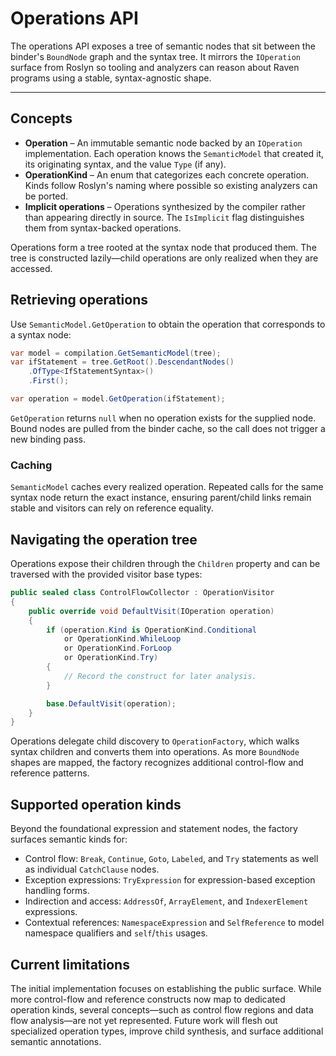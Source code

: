 # Operations API

The operations API exposes a tree of semantic nodes that sit between the binder's
`BoundNode` graph and the syntax tree. It mirrors the `IOperation` surface from
Roslyn so tooling and analyzers can reason about Raven programs using a stable,
syntax-agnostic shape.

---

## Concepts

- **Operation** – An immutable semantic node backed by an `IOperation`
  implementation. Each operation knows the `SemanticModel` that created it, its
  originating syntax, and the value `Type` (if any).
- **OperationKind** – An enum that categorizes each concrete operation. Kinds
  follow Roslyn's naming where possible so existing analyzers can be ported.
- **Implicit operations** – Operations synthesized by the compiler rather than
  appearing directly in source. The `IsImplicit` flag distinguishes them from
  syntax-backed operations.

Operations form a tree rooted at the syntax node that produced them. The tree is
constructed lazily—child operations are only realized when they are accessed.

## Retrieving operations

Use `SemanticModel.GetOperation` to obtain the operation that corresponds to a
syntax node:

```csharp
var model = compilation.GetSemanticModel(tree);
var ifStatement = tree.GetRoot().DescendantNodes()
    .OfType<IfStatementSyntax>()
    .First();

var operation = model.GetOperation(ifStatement);
```

`GetOperation` returns `null` when no operation exists for the supplied node.
Bound nodes are pulled from the binder cache, so the call does not trigger a new
binding pass.

### Caching

`SemanticModel` caches every realized operation. Repeated calls for the same
syntax node return the exact instance, ensuring parent/child links remain stable
and visitors can rely on reference equality.

## Navigating the operation tree

Operations expose their children through the `Children` property and can be
traversed with the provided visitor base types:

```csharp
public sealed class ControlFlowCollector : OperationVisitor
{
    public override void DefaultVisit(IOperation operation)
    {
        if (operation.Kind is OperationKind.Conditional
            or OperationKind.WhileLoop
            or OperationKind.ForLoop
            or OperationKind.Try)
        {
            // Record the construct for later analysis.
        }

        base.DefaultVisit(operation);
    }
}
```

Operations delegate child discovery to `OperationFactory`, which walks syntax
children and converts them into operations. As more `BoundNode` shapes are
mapped, the factory recognizes additional control-flow and reference patterns.

## Supported operation kinds

Beyond the foundational expression and statement nodes, the factory surfaces
semantic kinds for:

- Control flow: `Break`, `Continue`, `Goto`, `Labeled`, and `Try` statements as
  well as individual `CatchClause` nodes.
- Exception expressions: `TryExpression` for expression-based exception
  handling forms.
- Indirection and access: `AddressOf`, `ArrayElement`, and `IndexerElement`
  expressions.
- Contextual references: `NamespaceExpression` and `SelfReference` to model
  namespace qualifiers and `self`/`this` usages.

## Current limitations

The initial implementation focuses on establishing the public surface. While
more control-flow and reference constructs now map to dedicated operation
kinds, several concepts—such as control flow regions and data flow analysis—are
not yet represented. Future work will flesh out specialized operation types,
improve child synthesis, and surface additional semantic annotations.
